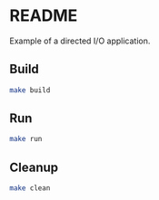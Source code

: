 # README

Example of a directed I/O application.

## Build

```sh
make build
```

## Run

```sh
make run
```

## Cleanup

```sh
make clean
```

